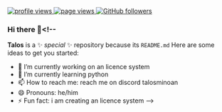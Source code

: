 
<p align="left">
  <a href="https://github.com/TalosTheMinoan/">
    <img src="https://komarev.com/ghpvc/?username=codemaker2015&color=red" alt="profile views" />
  </a>
  <a href="https://github.com/TalosTheMinoan/">
    <img src="https://visitor-badge.glitch.me/badge?page_id=page.id" alt="page views" />
  </a>

  <a href="https://github.com/TalosTheMinoan?tab=followers">
    <img alt="GitHub followers" src="https://img.shields.io/github/followers/codemaker2015?color=yellow&logo=github">
  </a>


### Hi there 👋<!--
**Talos** is a ✨ _special_ ✨ repository because its `README.md` 
Here are some ideas to get you started:
- 🔭 I’m currently working on an licence system
- 🌱 I’m currently learning python
- 📫 How to reach me: reach me on discord talosminoan
- 😄 Pronouns: he/him
- ⚡ Fun fact: i am creating an licence system
-->
